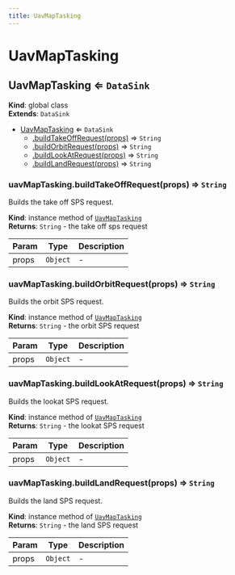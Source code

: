 ```yaml
---
title: UavMapTasking
---
```


# UavMapTasking

<a name="UavMapTasking"></a>

## UavMapTasking ⇐ <code>DataSink</code>
**Kind**: global class  
**Extends**: <code>DataSink</code>  

* [UavMapTasking](#UavMapTasking) ⇐ <code>DataSink</code>
    * [.buildTakeOffRequest(props)](#UavMapTasking+buildTakeOffRequest) ⇒ <code>String</code>
    * [.buildOrbitRequest(props)](#UavMapTasking+buildOrbitRequest) ⇒ <code>String</code>
    * [.buildLookAtRequest(props)](#UavMapTasking+buildLookAtRequest) ⇒ <code>String</code>
    * [.buildLandRequest(props)](#UavMapTasking+buildLandRequest) ⇒ <code>String</code>

<a name="UavMapTasking+buildTakeOffRequest"></a>

### uavMapTasking.buildTakeOffRequest(props) ⇒ <code>String</code>
Builds the take off SPS request.

**Kind**: instance method of [<code>UavMapTasking</code>](#UavMapTasking)  
**Returns**: <code>String</code> - the take off sps request  

| Param | Type | Description |
| --- | --- | --- |
| props | <code>Object</code> | - |

<a name="UavMapTasking+buildOrbitRequest"></a>

### uavMapTasking.buildOrbitRequest(props) ⇒ <code>String</code>
Builds the orbit SPS request.

**Kind**: instance method of [<code>UavMapTasking</code>](#UavMapTasking)  
**Returns**: <code>String</code> - the orbit SPS request  

| Param | Type | Description |
| --- | --- | --- |
| props | <code>Object</code> | - |

<a name="UavMapTasking+buildLookAtRequest"></a>

### uavMapTasking.buildLookAtRequest(props) ⇒ <code>String</code>
Builds the lookat SPS request.

**Kind**: instance method of [<code>UavMapTasking</code>](#UavMapTasking)  
**Returns**: <code>String</code> - the lookat SPS request  

| Param | Type | Description |
| --- | --- | --- |
| props | <code>Object</code> | - |

<a name="UavMapTasking+buildLandRequest"></a>

### uavMapTasking.buildLandRequest(props) ⇒ <code>String</code>
Builds the land SPS request.

**Kind**: instance method of [<code>UavMapTasking</code>](#UavMapTasking)  
**Returns**: <code>String</code> - the land SPS request  

| Param | Type | Description |
| --- | --- | --- |
| props | <code>Object</code> | - |

